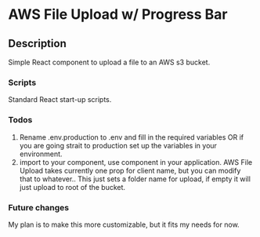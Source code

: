 # AWS File Upload w/ Progress Bar

## Description
Simple React component to upload a file to an AWS s3 bucket.

### Scripts
Standard React start-up scripts.

### Todos

1. Rename .env.production to .env and fill in the required variables OR if you are going strait to production set up the variables in your environment.
2. import <AWSFileUpload /> to your component, use component in your application.  AWS File Upload takes currently one prop for client name, but you can modify that to whatever.. This just sets a folder name for upload, if empty it will just upload to root of the bucket.

### Future changes

My plan is to make this more customizable, but it fits my needs for now.  

